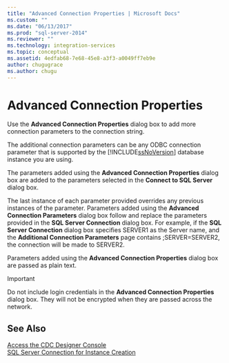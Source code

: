 ```yaml
---
title: "Advanced Connection Properties | Microsoft Docs"
ms.custom: ""
ms.date: "06/13/2017"
ms.prod: "sql-server-2014"
ms.reviewer: ""
ms.technology: integration-services
ms.topic: conceptual
ms.assetid: 4edfab68-7e68-45e8-a3f3-a0049ff7eb9e
author: chugugrace
ms.author: chugu
---
```

# Advanced Connection Properties
  Use the **Advanced Connection Properties** dialog box to add more connection parameters to the connection string.  
  
 The additional connection parameters can be any ODBC connection parameter that is supported by the [!INCLUDE[ssNoVersion](../../includes/ssnoversion-md.md)] database instance you are using.  
  
 The parameters added using the **Advanced Connection Properties** dialog box are added to the parameters selected in the **Connect to SQL Server** dialog box.  
  
 The last instance of each parameter provided overrides any previous instances of the parameter. Parameters added using the **Advanced Connection Parameters** dialog box follow and replace the parameters provided in the **SQL Server Connection** dialog box. For example, if the **SQL Server Connection** dialog box specifies SERVER1 as the Server name, and the **Additional Connection Parameters** page contains ;SERVER=SERVER2, the connection will be made to SERVER2.  
  
 Parameters added using the **Advanced Connection Properties** dialog box are passed as plain text.  
  
> [!IMPORTANT]  
>  Do not include login credentials in the **Advanced Connection Properties** dialog box. They will not be encrypted when they are passed across the network.  
  
## See Also  
 [Access the CDC Designer Console](access-the-cdc-designer-console.md)   
 [SQL Server Connection for Instance Creation](sql-server-connection-for-instance-creation.md)  
  
  
